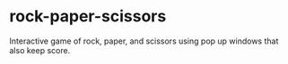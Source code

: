 # rock-paper-scissors
Interactive game of rock, paper, and scissors using pop up windows that also keep score.
